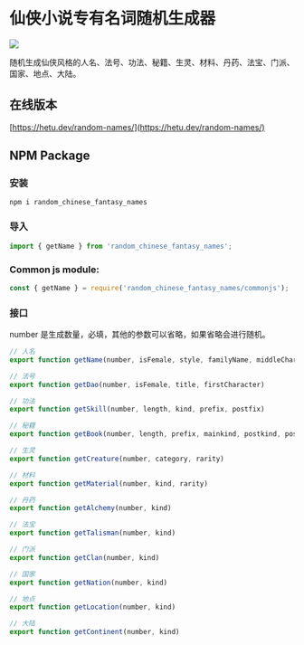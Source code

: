 # 仙侠小说专有名词随机生成器

<a title="NPM" href="https://www.npmjs.com/package/random_chinese_fantasy_names" ><img src="https://img.shields.io/npm/v/random_chinese_fantasy_names" /></a>

随机生成仙侠风格的人名、法号、功法、秘籍、生灵、材料、丹药、法宝、门派、国家、地点、大陆。

## 在线版本

[https://hetu.dev/random-names/](https://hetu.dev/random-names/)

## NPM Package

### 安装

```
npm i random_chinese_fantasy_names
```

### 导入

```javascript
import { getName } from 'random_chinese_fantasy_names';
```

### Common js module:

```javascript
const { getName } = require('random_chinese_fantasy_names/commonjs');
```

### 接口

number 是生成数量，必填，其他的参数可以省略，如果省略会进行随机。

```javascript
// 人名
export function getName(number, isFemale, style, familyName, middleCharacter)

// 法号
export function getDao(number, isFemale, title, firstCharacter)

// 功法
export function getSkill(number, length, kind, prefix, postfix)

// 秘籍
export function getBook(number, length, prefix, mainkind, postkind, postfix)

// 生灵
export function getCreature(number, category, rarity)

// 材料
export function getMaterial(number, kind, rarity)

// 丹药
export function getAlchemy(number, kind)

// 法宝
export function getTalisman(number, kind)

// 门派
export function getClan(number, kind)

// 国家
export function getNation(number, kind)

// 地点
export function getLocation(number, kind)

// 大陆
export function getContinent(number, kind)
```
